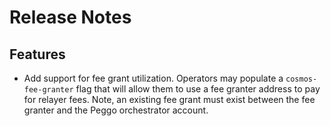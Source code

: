 # Release Notes

## Features

- Add support for fee grant utilization. Operators may populate a `cosmos-fee-granter`
  flag that will allow them to use a fee granter address to pay for relayer fees.
  Note, an existing fee grant must exist between the fee granter and the Peggo
  orchestrator account.
